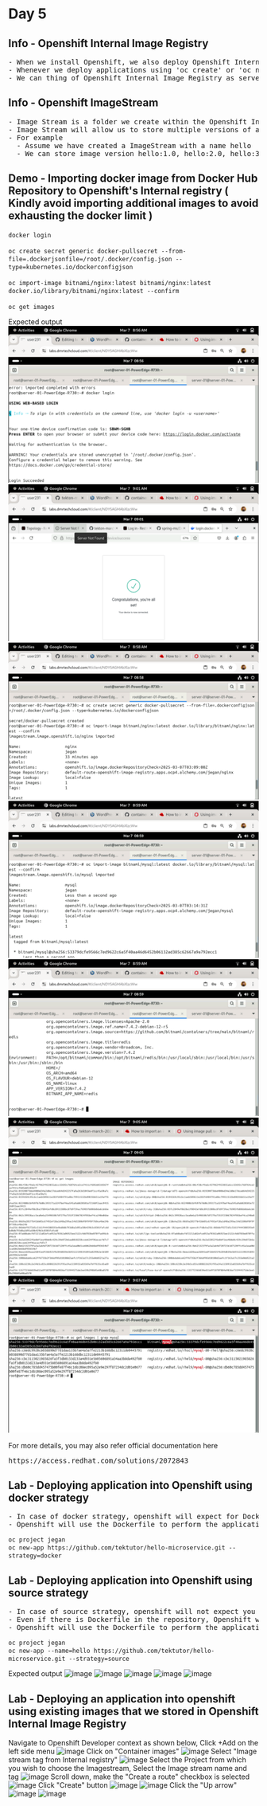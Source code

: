 # Day 5

## Info - Openshift Internal Image Registry
<pre>
- When we install Openshift, we also deploy Openshift Internal Registry to store multiple container images in it
- Whenever we deploy applications using 'oc create' or 'oc new-app' or using Openshift webconsole, the images we mention, openshift will search the image first in the Openshift Internal Registry, if the image is not there, then it downloads from the Docker Hub or whatever url is mentioned in the container imaage.
- We can thing of Openshift Internal Image Registry as server that stores many container images
</pre>  

## Info - Openshift ImageStream
<pre>
- Image Stream is a folder we create within the Openshift Internal Image Registry to store a particular image
- Image Stream will allow us to store multiple versions of a single container image
- For example
  - Assume we have created a ImageStream with a name hello
  - We can store image version hello:1.0, hello:2.0, hello:3.0 within the image stream named hello
</pre>

## Demo - Importing docker image from Docker Hub Repository to Openshift's Internal registry ( Kindly avoid importing additional images to avoid exhausting the docker limit )
```
docker login

oc create secret generic docker-pullsecret --from-file=.dockerjsonfile=/root/.docker/config.json --type=kubernetes.io/dockerconfigjson

oc import-image bitnami/nginx:latest bitnami/nginx:latest docker.io/library/bitnami/nginx:latest --confirm

oc get images
```

Expected output
![output](img1.png)
![output](img5.png)
![output](img2.png)
![output](img3.png)
![output](img4.png)
![output](img6.png)
![output](img7.png)

For more details, you may also refer official documentation here
<pre>
https://access.redhat.com/solutions/2072843  
</pre>

## Lab - Deploying application into Openshift using docker strategy
<pre>
- In case of docker strategy, openshift will expect for Dockerfile in your GitHub repository.  
- Openshift will use the Dockerfile to perform the application and image build.
</pre>

```
oc project jegan
oc new-app https://github.com/tektutor/hello-microservice.git --strategy=docker
```

## Lab - Deploying application into Openshift using source strategy
<pre>
- In case of source strategy, openshift will not expect you to provide Dockerfile in your GitHub repository. 
- Even if there is Dockerfile in the repository, Openshift will generate a Dockerfile with the image name you suggested in the oc new-app command.  
- Openshift will use the Dockerfile to perform the application and image build.
</pre>


```
oc project jegan
oc new-app --name=hello https://github.com/tektutor/hello-microservice.git --strategy=source
```

Expected output
![image](https://github.com/user-attachments/assets/805ff747-7441-472a-967d-3758478ce8b5)
![image](https://github.com/user-attachments/assets/dd6db220-76a1-4dff-9afd-603028edc62c)
![image](https://github.com/user-attachments/assets/a333bc45-2b8c-4be6-883e-e28defbf5b4d)
![image](https://github.com/user-attachments/assets/dcd86cb2-59e2-40f5-afc9-8697d311c372)
![image](https://github.com/user-attachments/assets/fe8036e0-945f-4652-987c-691d1cd40c0d)

## Lab - Deploying an application into openshift using existing images that we stored in Openshift Internal Image Registry
Navigate to Openshift Developer context as shown below, Click +Add on the left side menu
![image](https://github.com/user-attachments/assets/4c956874-c246-4eda-8454-0950fec694e7)
Click on "Container images"
![image](https://github.com/user-attachments/assets/1ee57a65-cf22-4728-96a0-08983a6c08d4)
Select "Image stream tag from Internal registry"
![image](https://github.com/user-attachments/assets/3430a73f-f001-4d60-9860-89fea7b65e5f)
Select the Project from which you wish to choose the Imagestream, 
Select the Image stream name and tag
![image](https://github.com/user-attachments/assets/fcebc5fd-30bb-40a1-9a02-e999832f4879)
Scroll down, make the "Create a route" checkbox is selected
![image](https://github.com/user-attachments/assets/df961003-ee77-401a-99ca-28cd587c3f62)
Click "Create" button
![image](https://github.com/user-attachments/assets/2429d77f-566f-4829-8276-cf1a1e9e7fbe)
![image](https://github.com/user-attachments/assets/a47a268d-6e6f-4a72-b2bf-4ee8d311074e)
Click the "Up arrow"
![image](https://github.com/user-attachments/assets/716453cf-999a-46ad-90f1-9a79c42795c1)
![image](https://github.com/user-attachments/assets/e0e5584b-059e-433d-bb84-d331a0a9ae10)


